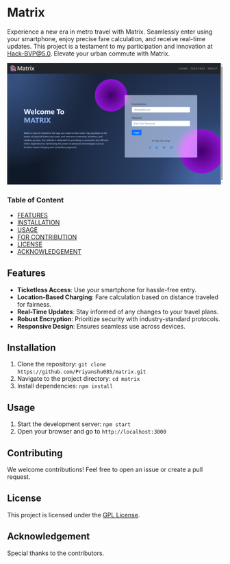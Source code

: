 # Matrix

Experience a new era in metro travel with Matrix. Seamlessly enter using your smartphone, enjoy precise fare calculation, and receive real-time updates. This project is a testament to my participation and innovation at Hack-BVP@5.0. Elevate your urban commute with Matrix.

![Homepage](/src/images//screenshot/home.png)

### Table of Content 
- [FEATURES](#features)
- [INSTALLATION](#installation)
- [USAGE](#usage)
- [FOR CONTRIBUTION](#contributing)
- [LICENSE](#license)
- [ACKNOWLEDGEMENT](#acknowledgements)

## Features

- **Ticketless Access**: Use your smartphone for hassle-free entry.
- **Location-Based Charging**: Fare calculation based on distance traveled for fairness.
- **Real-Time Updates**: Stay informed of any changes to your travel plans.
- **Robust Encryption**: Prioritize security with industry-standard protocols.
- **Responsive Design**: Ensures seamless use across devices.

## Installation

1. Clone the repository: `git clone https://github.com/Priyanshu085/matrix.git`
2. Navigate to the project directory: `cd matrix`
3. Install dependencies: `npm install`

## Usage

1. Start the development server: `npm start`
2. Open your browser and go to `http://localhost:3000`

## Contributing

We welcome contributions! Feel free to open an issue or create a pull request.

## License

This project is licensed under the [GPL License](LICENSE).

## Acknowledgement

Special thanks to the contributors.